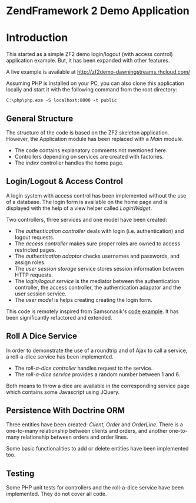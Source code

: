 ZendFramework 2 Demo Application
================================

# Introduction

This started as a simple ZF2 demo login/logout (with access control) application
example. But, it has been expanded with other features.

A live example is available at http://zf2demo-dawningstreams.rhcloud.com/ 

Assuming PHP is installed on your PC, you can also clone this application 
locally and start it with the following command from the root directory:

`C:\php\php.exe -S localhost:8000 -t public`

## General Structure

The structure of the code is based on the ZF2 skeleton application. However,
the Application module has been replaced with a *Main* module.

- The code contains explanatory comments not mentioned here.
- Controllers depending on services are created with factories.
- The *index* controller handles the home page.

## Login/Logout & Access Control

A login system with access control has been implemented without the use of a 
database. The login form is available on the home page and is displayed with
the help of a view helper called *LoginWidget*.

Two controllers, three services and one model have been created:

- The *authentication controller* deals with login (i.e. authentication) and
logout requests.
- The *access controller* makes sure proper roles are owned to
access restricted pages.
- The *authentication adaptor* checks usernames and passwords, and
assign roles.
- The *user session storage* service stores session information between HTTP requests.
- The *login/logout service* is the mediator between the authentication controller,
the access controller, the authentication adapator and the user session service.
- The *user model* is helps creating creating the login form.

This code is remotely inspired from Samsonasik's
[code example](https://samsonasik.wordpress.com/2012/10/23/zend-framework-2-create-login-authentication-using-authenticationservice-with-rememberme/).
It has been significantly refactored and extended.

## Roll A Dice Service

In order to demonstrate the use of a roundtrip and of Ajax to call
a service, a roll-a-dice service has been implemented.

- The *roll-a-dice controller* handles request to the service.
- The *roll-a-dice service* provides a random number between 1 and 6.

Both means to throw a dice are available in the corresponding service page
which contains some Javascript using JQuery.

## Persistence With Doctrine ORM

Three entities have been created: *Client*, *Order* and *OrderLine*. There is
a one-to-many relationship between clients and orders, and another 
one-to-many relationship between orders and order lines.

Some basic functionalities to add or delete entities have been implemented too.

## Testing

Some PHP unit tests for controllers and the roll-a-dice service have been
implemented. They do not cover all code.
